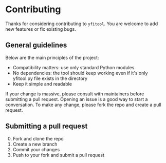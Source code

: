 # Contributing

Thanks for considering contributing to `yfitool`. You are welcome to add new features or fix existing bugs.

## General guidelines

Below are the main principles of the project:
- Compatibility matters: use only standard Python modules
- No dependencies: the tool should keep working even if it's only yfitool.py file exists in the directory
- Keep it simple and readable

If your change is massive, please consult with maintainers before submitting a pull request. Opening an issue is a good way to start a conversation.
To make any change, please fork the repo and create a pull request.

## Submitting a pull request

0. Fork and clone the repo
0. Create a new branch
0. Commit your changes
0. Push to your fork and submit a pull request

